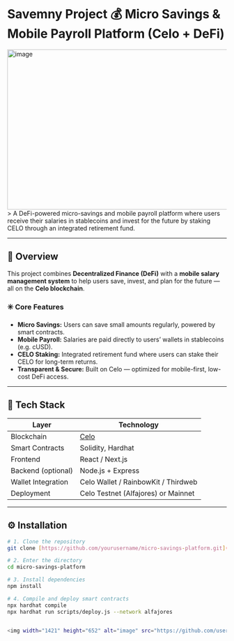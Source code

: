 # Savemny Project 💰 Micro Savings & Mobile Payroll Platform (Celo + DeFi)
<img width="1213" height="367" alt="image" src="https://github.com/user-attachments/assets/a3db5625-f735-4b09-a138-ca5d9950f588" />
> A DeFi-powered micro-savings and mobile payroll platform where users receive their salaries in stablecoins and invest for the future by staking CELO through an integrated retirement fund.

---

## 🚀 Overview

This project combines **Decentralized Finance (DeFi)** with a **mobile salary management system** to help users save, invest, and plan for the future — all on the **Celo blockchain**.

### ✳️ Core Features
- **Micro Savings:** Users can save small amounts regularly, powered by smart contracts.  
- **Mobile Payroll:** Salaries are paid directly to users’ wallets in stablecoins (e.g. cUSD).  
- **CELO Staking:** Integrated retirement fund where users can stake their CELO for long-term returns.  
- **Transparent & Secure:** Built on Celo — optimized for mobile-first, low-cost DeFi access.

---

## 🧱 Tech Stack

| Layer | Technology |
|-------|-------------|
| Blockchain | [Celo](https://celo.org/) |
| Smart Contracts | Solidity, Hardhat |
| Frontend | React / Next.js |
| Backend (optional) | Node.js + Express |
| Wallet Integration | Celo Wallet / RainbowKit / Thirdweb |
| Deployment | Celo Testnet (Alfajores) or Mainnet |

---

## ⚙️ Installation

```bash
# 1. Clone the repository
git clone [https://github.com/yourusername/micro-savings-platform.git](https://github.com/berkcicekk/celo-savemny-project-zonguldak)

# 2. Enter the directory
cd micro-savings-platform

# 3. Install dependencies
npm install

# 4. Compile and deploy smart contracts
npx hardhat compile
npx hardhat run scripts/deploy.js --network alfajores


<img width="1421" height="652" alt="image" src="https://github.com/user-attachments/assets/25ee6f8f-f96e-4991-9f6d-48fdd70456ab" />



